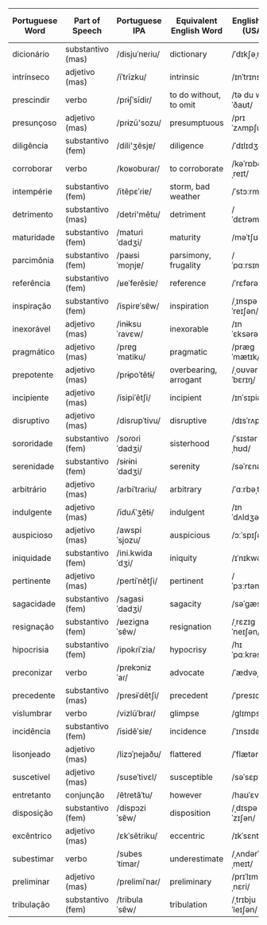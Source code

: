 | Portuguese Word | Part of Speech   | Portuguese IPA   | Equivalent English Word  | English IPA (USA) | Equivalent Spanish Word | Spanish IPA (Latin American) | Word No. |
|-----------------|------------------|------------------|--------------------------|-------------------|-------------------------|----------------------------|----------|
| dicionário      | substantivo (mas)| /disjuˈnɐɾiu/   | dictionary               | /ˈdɪkʃəˌnɛri/     | diccionario             | /diθjoˈnaɾjo/           |          |
| intrínseco      | adjetivo (mas)   | /ĩˈtɾĩzku/      | intrinsic                | /ɪnˈtrɪnsɪk/       | intrínseco              | /inˈtɾinseko/          |          |
| prescindir      | verbo            | /pɾɨʃˈsĩdiɾ/    | to do without, to omit   | /tə du wɪˈðaʊt/     | prescindir              | /pɾesinˈdiɾ/           |          |
| presunçoso      | adjetivo (mas)   | /pɾɨzũ'sozu/    | presumptuous             | /prɪˈzʌmpʃuəs/     | presuntuoso             | /pɾesum'twoso/         |          |
| diligência      | substantivo (fem)| /dili'ʒẽsjɐ/    | diligence                | /ˈdɪlɪdʒəns/       | diligencia              | /dili'xensja/          |          |
| corroborar      | verbo            | /koʁobuɾaɾ/      | to corroborate           | /kəˈrɒbəˌreɪt/     | corroborar              | /koʁoβoɾaɾ/            |          |
| intempérie      | substantivo (fem)| /ĩtẽpɛˈɾiɐ/    | storm, bad weather       | /ˈstɔːrm/          | inclemencia             | /inkle'mensja/         |          |
| detrimento      | substantivo (mas)| /detɾi'mẽtu/    | detriment                | /ˈdɛtrəmənt/       | detrimento              | /detɾi'mento/          |          |
| maturidade      | substantivo (fem)| /matuɾiˈdadʒi/  | maturity                 | /məˈtʃʊrɪti/        | madurez                 | /maðu'ɾes/             |          |
| parcimônia      | substantivo (fem)| /paʁsiˈmoɲjɐ/  | parsimony, frugality     | /ˈpɑːrsɪməni/      | parsimonia              | /paɾsi'monja/          |          |
| referência      | substantivo (fem)| /ʁeˈfeɾẽsiɐ/    | reference                | /ˈrɛfərəns/        | referencia              | /ɾefe'ɾensja/          |          |
| inspiração      | substantivo (fem)| /ĩspiɾɐˈsɐ̃w/   | inspiration              | /ˌɪnspəˈreɪʃən/   | inspiración             | /inspiɾa'θjon/         |          |
| inexorável      | adjetivo (mas)   | /inɨksuˈɾavɛw/  | inexorable               | /ɪnˈɛksərəbəl/     | inexorable              | /inekso'ɾaβle/         |          |
| pragmático      | adjetivo (mas)   | /pɾɐɡˈmatiku/   | pragmatic                | /præɡˈmætɪk/       | pragmático              | /pɾaɣ'matiko/          |          |
| prepotente      | adjetivo (mas)   | /pɾɨpoˈtẽtɨ/    | overbearing, arrogant    | /ˌoʊvərˈbɛrɪŋ/    | prepotente              | /pɾepo'tente/          |          |
| incipiente      | adjetivo (mas)   | /ĩsipiˈẽtʃi/    | incipient                | /ɪnˈsɪpiənt/       | incipiente              | /insiˈpjente/          |          |
| disruptivo      | adjetivo (mas)   | /disɾupˈtivu/   | disruptive               | /dɪsˈrʌptɪv/       | disruptivo              | /disrupˈtivo/          |          |
| sororidade      | substantivo (fem)| /soɾoɾiˈdadʒi/  | sisterhood               | /ˈsɪstərˌhʊd/     | sororidad               | /soɾoɾiˈðað/           |          |
| serenidade      | substantivo (fem)| /sɨɾɨniˈdadʒi/  | serenity                 | /səˈrɛnəti/        | serenidad               | /seɾeniˈðað/           |          |
| arbitrário      | adjetivo (mas)   | /aɾbiˈtɾaɾiu/   | arbitrary                | /ˈɑːrbəˌtrɛri/     | arbitrario              | /arbiˈtraɾjo/          |          |
| indulgente      | adjetivo (mas)   | /ĩduʎˈʒẽtɨ/    | indulgent                | /ɪnˈdʌldʒənt/      | indulgente              | /indulˈxente/          |          |
| auspicioso      | adjetivo (mas)   | /awspiˈsjozu/   | auspicious               | /ɔːˈspɪʃəs/        | auspicioso              | /auspiˈsjoso/          |          |
| iniquidade      | substantivo (fem)| /ini.kwidaˈdʒi/ | iniquity                 | /ɪˈnɪkwəti/        | iniquidad               | /ini.kwiðaˈð/          |          |
| pertinente      | adjetivo (mas)   | /peɾtiˈnẽtʃi/   | pertinent                | /ˈpɜːrtənənt/     | pertinente              | /peɾtiˈnente/          |          |
| sagacidade      | substantivo (fem)| /saɡasiˈdadʒi/  | sagacity                 | /səˈɡæsəti/        | sagacidad               | /saɣasiˈðað/           |          |
| resignação      | substantivo (fem)| /ʁeziɡnaˈsɐ̃w/  | resignation              | /ˌrɛzɪɡˈneɪʃən/   | resignación             | /reziɡnaˈsjon/         |          |
| hipocrisia      | substantivo (fem)| /ipokɾiˈzia/    | hypocrisy                | /hɪˈpɑːkrəsi/      | hipocresía              | /ipokɾeˈsia/           |          |
| preconizar      | verbo            | /pɾekɔnizˈaɾ/     | advocate                 | /ˈædvəˌkeɪt/      | preconizar              | /pɾekoˈnizaɾ/          |          |
| precedente      | substantivo (mas)| /pɾesɨˈdẽtʃi/    | precedent                | /ˈpresɪdənt/      | precedente              | /pɾeseˈdente/          |          |
| vislumbrar      | verbo            | /vizlũˈbɾaɾ/     | glimpse                  | /ɡlɪmps/          | vislumbrar              | /bizlumˈbɾaɾ/          |          |
| incidência      | substantivo (fem)| /ĩsidẽˈsiɐ/      | incidence                | /ˈɪnsɪdəns/       | incidencia              | /insidenˈsja/          |          |
| lisonjeado      | adjetivo (mas)   | /lizɔˈɲejaðu/    | flattered                | /ˈflætərd/        | lisonjeado              | /lisonˈxeadɔ/         |          |
| suscetível      | adjetivo (mas)   | /suseˈtivɛl/     | susceptible              | /səˈsɛptəbl/      | susceptible             | /susepˈtible/         |          |
| entretanto      | conjunção        | /ẽtɾetãˈtu/     | however                  | /haʊˈɛvər/        | sin embargo             | /sin emˈbaɾɡo/        |          |
| disposição      | substantivo (fem)| /dispɔziˈsɐ̃w/   | disposition              | /ˌdɪspəˈzɪʃən/   | disposición             | /disposiˈsjon/         |          |
| excêntrico      | adjetivo (mas)   | /ɛkˈsẽtɾiku/    | eccentric                | /ɪkˈsɛntrɪk/      | excéntrico              | /ekˈsentɾiko/          |          |
| subestimar      | verbo            | /subesˈtimar/    | underestimate           | /ˌʌndərˈɛstəˌmeɪt/| subestimar              | /subestiˈmaɾ/          |          |
| preliminar      | adjetivo (mas)   | /pɾelimiˈnaɾ/    | preliminary              | /prɪˈlɪməˌnɛri/  | preliminar              | /pɾelimiˈnaɾ/          |          |
| tribulação      | substantivo (fem)| /tɾibulaˈsɐ̃w/   | tribulation              | /ˌtrɪbjuˈleɪʃən/  | tribulación             | /tɾibulaˈsjon/         |          |
